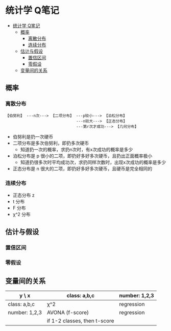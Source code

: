 # 统计学 Q笔记

- [统计学 Q笔记](#统计学-q笔记)
    - [概率](#概率)
        - [离散分布](#离散分布)
        - [连续分布](#连续分布)
    - [估计与假设](#估计与假设)
        - [置信区间](#置信区间)
        - [零假设](#零假设)
    - [变量间的关系](#变量间的关系)

## 概率
### 离散分布
```
【伯努利】 ---n次---> 【二项分布】 ---p较小---> 【泊松分布】
                               ---n较大---> 【正态分布】
                               ---第r次才成功---> 【几何分布】
```
- 伯努利是扔一次硬币
- 二项分布是多次伯努利，即扔多次硬币
    - 知道扔一次的概率，求扔n次时，有x次成功的概率是多少
- 泊松分布是 p 很小的二项，即扔好多好多次硬币，且扔出正面概率极小
    - 知道扔很多次时平均成功次，求扔同样次数时，出现x次成功的概率是多少
- 正态分布是 n 很大的二项，即扔好多好多次硬币，且硬币是完全相同的

### 连续分布
- 正态分布 z
- t 分布
- F 分布
- χ^2 分布

## 估计与假设
### 置信区间
### 零假设

## 变量间的关系
|  y \ x | class: a,b,c | number: 1,2,3
|---------|----------|---------
| class: a,b,c | χ^2 | regression
| number: 1,2,3 | AVONA (f-score) | regression
| | if 1-2 classes, then t-score | 
